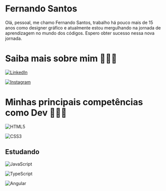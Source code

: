 # Fernando Santos

Olá, pessoal, me chamo Fernando Santos, trabalho há pouco mais de 15 anos como designer gráfico e atualmente estou mergulhando na jornada de aprendizagem no mundo dos códigos. Espero obter sucesso nessa nova jornada. 

# Saiba mais sobre mim 🙋🏼‍♂️

[![LinkedIn](https://img.shields.io/badge/LinkedIn-000?style=for-the-badge&logo=linkedin&logoColor=0E76A8)](https://www.linkedin.com/in/fernando-santos-analise/)

[![Instagram](https://img.shields.io/badge/Instagram-000?style=for-the-badge&logo=instagram)](https://www.instagram.com/oficialfernandosantos/)

# Minhas principais competências como Dev 👨🏼‍💻
![HTML5](https://img.shields.io/badge/HTML5-000?style=for-the-badge&logo=html5)

![CSS3](https://img.shields.io/badge/CSS3-000?style=for-the-badge&logo=css3&logoColor=264CE4)


## Estudando
![JavaScript](https://img.shields.io/badge/JavaScript-000?style=for-the-badge&logo=javascript)

![TypeScript](https://img.shields.io/badge/TypeScript-000?style=for-the-badge&logo=typescript)

![Angular](https://img.shields.io/badge/Angular-000?style=for-the-badge&logo=angular&logoColor=C3002F)
